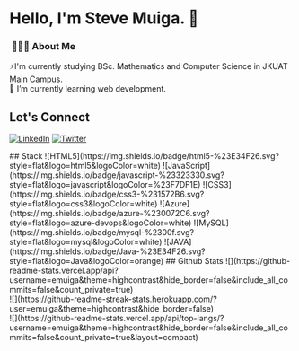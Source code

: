 # Hello, I'm Steve Muiga. :wave:

<h3> &nbsp;👩🏾‍💻 About Me </h3>

⚡I'm currently studying BSc. Mathematics and Computer Science in JKUAT Main Campus.<br>🌱 I’m currently learning web development.<br>


## Let's Connect
[![LinkedIn](https://img.shields.io/badge/LinkedIn-%230077B5.svg?logo=linkedin&logoColor=white)](https://linkedin.com/in/stevemuiga/) [![Twitter](https://img.shields.io/badge/Twitter-%231DA1F2.svg?logo=Twitter&logoColor=white)](https://twitter.com/smuiga2) 

<p text-align=centre>## Stack
![HTML5](https://img.shields.io/badge/html5-%23E34F26.svg?style=flat&logo=html5&logoColor=white) ![JavaScript](https://img.shields.io/badge/javascript-%23323330.svg?style=flat&logo=javascript&logoColor=%23F7DF1E) ![CSS3](https://img.shields.io/badge/css3-%231572B6.svg?style=flat&logo=css3&logoColor=white) ![Azure](https://img.shields.io/badge/azure-%230072C6.svg?style=flat&logo=azure-devops&logoColor=white) ![MySQL](https://img.shields.io/badge/mysql-%2300f.svg?style=flat&logo=mysql&logoColor=white) ![JAVA](https://img.shields.io/badge/Java-%23E34F26.svg?style=flat&logo=Java&logoColor=orange) 
## Github Stats
![](https://github-readme-stats.vercel.app/api?username=emuiga&theme=highcontrast&hide_border=false&include_all_commits=false&count_private=true)<br/>
![](https://github-readme-streak-stats.herokuapp.com/?user=emuiga&theme=highcontrast&hide_border=false)<br/>
![](https://github-readme-stats.vercel.app/api/top-langs/?username=emuiga&theme=highcontrast&hide_border=false&include_all_commits=false&count_private=true&layout=compact)
  </p>
